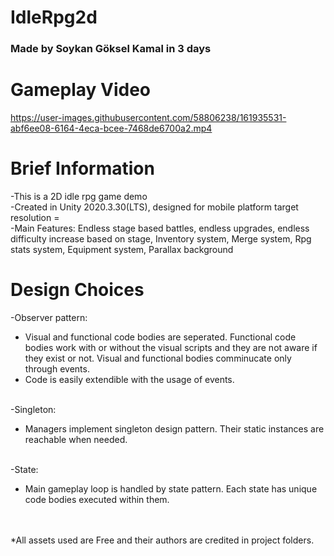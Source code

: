 # IdleRpg2d
<h3>Made by Soykan Göksel Kamal in 3 days</h3>


<h1>Gameplay Video</h1>


https://user-images.githubusercontent.com/58806238/161935531-abf6ee08-6164-4eca-bcee-7468de6700a2.mp4



<h1>Brief Information</h1>
-This is a 2D idle rpg game demo<br>
-Created in Unity 2020.3.30(LTS), designed for mobile platform target resolution = <br>
-Main Features: Endless stage based battles, endless upgrades, endless difficulty increase based on stage, Inventory system, Merge system, Rpg stats system, Equipment system, Parallax background<br>


<h1>Design Choices</h1>

-Observer pattern: <br>
* Visual and functional code bodies are seperated. Functional code bodies work with or without the visual scripts and they are not aware if they exist or not. Visual and functional bodies comminucate only through events.<br>
* Code is easily extendible with the usage of events.<br><br>

-Singleton: <br>
* Managers implement singleton design pattern. Their static instances are reachable when needed.<br><br>

-State: <br>
* Main gameplay loop is handled by state pattern. Each state has unique code bodies executed within them.

<br><br> *All assets used are Free and their authors are credited in project folders.
